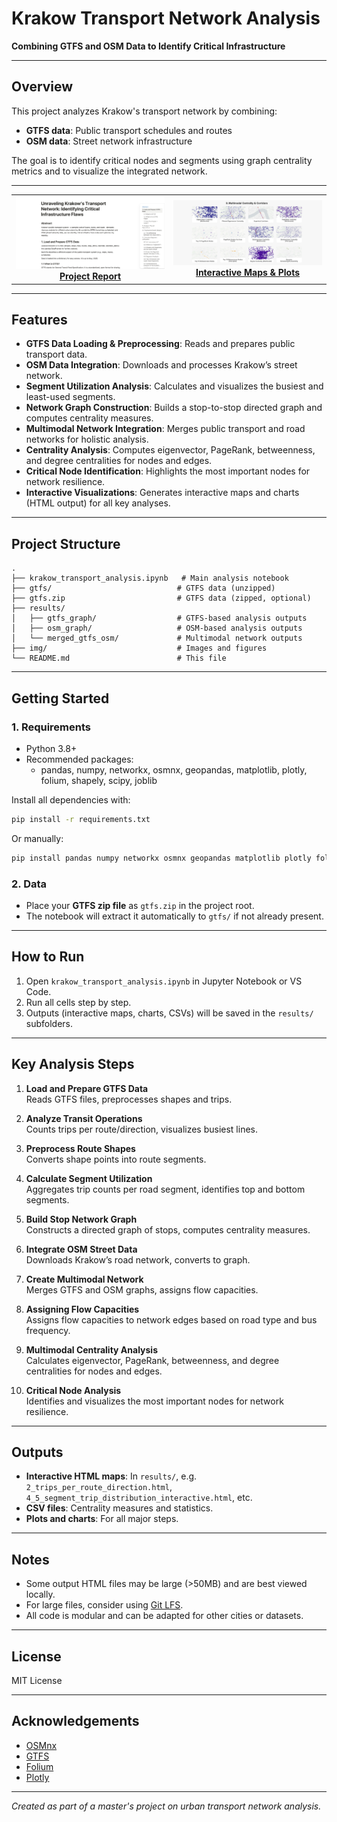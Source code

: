 # Krakow Transport Network Analysis

**Combining GTFS and OSM Data to Identify Critical Infrastructure**

---
## Overview

This project analyzes Krakow's transport network by combining:
- **GTFS data**: Public transport schedules and routes
- **OSM data**: Street network infrastructure

The goal is to identify critical nodes and segments using graph centrality metrics and to visualize the integrated network.

---

<div align="center">

<table>
  <tr>
    <td align="center" width="50%">
      <a href="https://aliakseibrown.notion.site/ebd/2063202c58e08089bd59da0edf710cf9">
        <img src="img/raport_image.jpeg" alt="View the full report" width="320"/><br>
        <b>Project Report</b>
      </a>
      <br>
    </td>
    <td align="center" width="50%">
      <a href="https://krakow.aliaksei.cloud">
        <img src="img/interactive_website.jpeg" alt="View the full interactive maps" width="360"/><br>
        <b>Interactive Maps & Plots</b>
      </a>
      <br>
    </td>
  </tr>
</table>

</div>

---

## Features

- **GTFS Data Loading & Preprocessing**: Reads and prepares public transport data.
- **OSM Data Integration**: Downloads and processes Krakow’s street network.
- **Segment Utilization Analysis**: Calculates and visualizes the busiest and least-used segments.
- **Network Graph Construction**: Builds a stop-to-stop directed graph and computes centrality measures.
- **Multimodal Network Integration**: Merges public transport and road networks for holistic analysis.
- **Centrality Analysis**: Computes eigenvector, PageRank, betweenness, and degree centralities for nodes and edges.
- **Critical Node Identification**: Highlights the most important nodes for network resilience.
- **Interactive Visualizations**: Generates interactive maps and charts (HTML output) for all key analyses.

---

## Project Structure

```
.
├── krakow_transport_analysis.ipynb   # Main analysis notebook
├── gtfs/                            # GTFS data (unzipped)
├── gtfs.zip                         # GTFS data (zipped, optional)
├── results/
│   ├── gtfs_graph/                  # GTFS-based analysis outputs
│   ├── osm_graph/                   # OSM-based analysis outputs
│   └── merged_gtfs_osm/             # Multimodal network outputs
├── img/                             # Images and figures
└── README.md                        # This file
```

---

## Getting Started

### 1. Requirements

- Python 3.8+
- Recommended packages:
    - pandas, numpy, networkx, osmnx, geopandas, matplotlib, plotly, folium, shapely, scipy, joblib

Install all dependencies with:

```bash
pip install -r requirements.txt
```

Or manually:

```bash
pip install pandas numpy networkx osmnx geopandas matplotlib plotly folium shapely scipy joblib
```

### 2. Data

- Place your **GTFS zip file** as `gtfs.zip` in the project root.
- The notebook will extract it automatically to `gtfs/` if not already present.

---

## How to Run

1. Open `krakow_transport_analysis.ipynb` in Jupyter Notebook or VS Code.
2. Run all cells step by step.
3. Outputs (interactive maps, charts, CSVs) will be saved in the `results/` subfolders.

---

## Key Analysis Steps

1. **Load and Prepare GTFS Data**  
   Reads GTFS files, preprocesses shapes and trips.

2. **Analyze Transit Operations**  
   Counts trips per route/direction, visualizes busiest lines.

3. **Preprocess Route Shapes**  
   Converts shape points into route segments.

4. **Calculate Segment Utilization**  
   Aggregates trip counts per road segment, identifies top and bottom segments.

5. **Build Stop Network Graph**  
   Constructs a directed graph of stops, computes centrality measures.

6. **Integrate OSM Street Data**  
   Downloads Krakow’s road network, converts to graph.

7. **Create Multimodal Network**  
   Merges GTFS and OSM graphs, assigns flow capacities.

8. **Assigning Flow Capacities**  
   Assigns flow capacities to network edges based on road type and bus frequency.

9. **Multimodal Centrality Analysis**  
   Calculates eigenvector, PageRank, betweenness, and degree centralities for nodes and edges.

10. **Critical Node Analysis**  
    Identifies and visualizes the most important nodes for network resilience.
---

## Outputs

- **Interactive HTML maps**: In `results/`, e.g. `2_trips_per_route_direction.html`, `4_5_segment_trip_distribution_interactive.html`, etc.
- **CSV files**: Centrality measures and statistics.
- **Plots and charts**: For all major steps.

---

## Notes

- Some output HTML files may be large (>50MB) and are best viewed locally.
- For large files, consider using [Git LFS](https://git-lfs.github.com/).
- All code is modular and can be adapted for other cities or datasets.

---

## License

MIT License

---

## Acknowledgements

- [OSMnx](https://github.com/gboeing/osmnx)
- [GTFS](https://developers.google.com/transit/gtfs)
- [Folium](https://python-visualization.github.io/folium/)
- [Plotly](https://plotly.com/python/)

---
*Created as part of a master's project on urban transport network analysis.*
